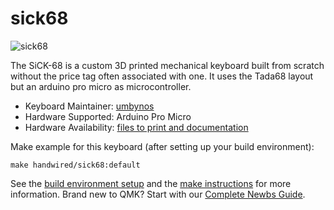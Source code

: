 # sick68

![sick68](https://cdn.thingiverse.com/renders/f2/af/c2/ce/e6/11b1601df06621e69068389e4fb0d943_preview_featured.JPG)

The SiCK-68 is a custom 3D printed mechanical keyboard built from scratch without the price tag often associated with one. It uses the Tada68 layout but an arduino pro micro as microcontroller.

* Keyboard Maintainer: [umbynos](https://github.com/umbynos)
* Hardware Supported: Arduino Pro Micro
* Hardware Availability: [files to print and documentation](https://www.thingiverse.com/thing:3478494)

Make example for this keyboard (after setting up your build environment):

    make handwired/sick68:default

See the [build environment setup](https://docs.qmk.fm/#/getting_started_build_tools) and the [make instructions](https://docs.qmk.fm/#/getting_started_make_guide) for more information. Brand new to QMK? Start with our [Complete Newbs Guide](https://docs.qmk.fm/#/newbs).
